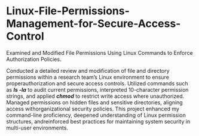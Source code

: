 # Linux-File-Permissions-Management-for-Secure-Access-Control

Examined and Modified File Permissions Using Linux Commands to Enforce Authorization Policies.

Conducted a detailed review and modification of file and directory permissions within a research team’s Linux environment to ensure properauthorization and secure access controls. Utilized commands such as _**ls -la**_ to audit current permissions, interpreted 10-character permission strings, and applied **_chmod_** to restrict write access where unauthorized. Managed permissions on hidden files and sensitive directories, aligning access withorganizational security policies. This project enhanced my command-line proficiency, deepened understanding of Linux permission structures, andreinforced best practices for maintaining system security in multi-user environments.
